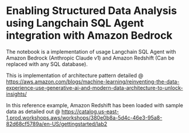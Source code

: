 
# Enabling Structured Data Analysis using Langchain SQL Agent integration with Amazon Bedrock 

The notebook is a implementation of usage Langchain SQL Agent with Amazon Bedrock (Anthropic Claude v1) and  Amazon Redshift (Can be replaced with any SQL database). 

This is implementation of architecture pattern detailed @ https://aws.amazon.com/blogs/machine-learning/reinventing-the-data-experience-use-generative-ai-and-modern-data-architecture-to-unlock-insights/ 

In this reference example, Amazon Redshift has been loaded with sample data as detailed out @ https://catalog.us-east-1.prod.workshops.aws/workshops/380e0b8a-5d4c-46e3-95a8-82d68cf5789a/en-US/gettingstarted/lab2 

 



